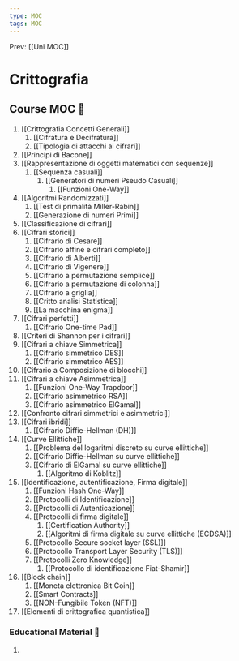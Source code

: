 ```yaml
---
type: MOC 
tags: MOC 
---
```


Prev: [[Uni MOC]]

# Crittografia

## Course MOC  📒
1. [[Crittografia Concetti Generali]]
	1. [[Cifratura e Decifratura]]
	2. [[Tipologia di attacchi ai cifrari]]
2. [[Principi di Bacone]]
3. [[Rappresentazione di oggetti matematici con sequenze]]
	1. [[Sequenza casuali]]
		1. [[Generatori di numeri Pseudo Casuali]]
			1. [[Funzioni One-Way]]
4. [[Algoritmi Randomizzati]]
	1. [[Test di primalità Miller-Rabin]]
	2. [[Generazione di numeri Primi]]
5. [[Classificazione di cifrari]]
6. [[Cifrari storici]]
	1. [[Cifrario di Cesare]]
	2. [[Cifrario affine e cifrari completo]]
	3. [[Cifrario di Alberti]]
	4. [[Cifrario di Vigenere]]
	5. [[Cifrario a permutazione semplice]]
	6. [[Cifrario a permutazione di colonna]]
	7. [[Cifrario a griglia]]
	8. [[Critto analisi Statistica]]
	9. [[La macchina enigma]]
7. [[Cifrari perfetti]]
	1. [[Cifrario One-time Pad]]
8. [[Criteri di Shannon per i cifrari]]
9. [[Cifrari a chiave Simmetrica]]
	1. [[Cifrario simmetrico DES]]
	2. [[Cifrario simmetrico AES]]
10. [[Cifrario a Composizione di blocchi]]
11. [[Cifrari a chiave Asimmetrica]]
	1. [[Funzioni One-Way Trapdoor]]
	2. [[Cifrario asimmetrico RSA]]
	3. [[Cifrario asimmetrico ElGamal]]
12. [[Confronto cifrari simmetrici e asimmetrici]]
13. [[Cifrari ibridi]]
	1. [[Cifrario Diffie-Hellman (DH)]]
14. [[Curve Ellittiche]]
	1. [[Problema del logaritmi discreto su curve ellittiche]]
	2. [[Cifrario Diffie-Hellman su curve ellittiche]]
	3. [[Cifrario di ElGamal su curve ellittiche]]
		1. [[Algoritmo di Koblitz]]
15. [[Identificazione, autentificazione, Firma digitale]]
	1. [[Funzioni Hash One-Way]]
	2. [[Protocolli di Identificazione]]
	3. [[Protocolli di Autenticazione]]
	4. [[Protocolli di firma digitale]]
		1. [[Certification Authority]]
		2. [[Algoritmi di firma digitale su curve ellittiche (ECDSA)]]
	5. [[Protocollo Secure socket layer (SSL)]]
	6. [[Protocollo Transport Layer Security (TLS)]]
	7. [[Protocolli Zero Knowledge]]
		1. [[Protocollo di identificazione Fiat-Shamir]]
16. [[Block chain]]
	1. [[Moneta elettronica Bit Coin]]
	2. [[Smart Contracts]]
	3. [[NON-Fungibile Token (NFT)]]
17. [[Elementi di crittografica quantistica]]
  

### Educational Material 🧱
1. 
